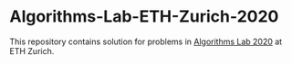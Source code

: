 # Algorithms-Lab-ETH-Zurich-2020
This repository contains solution for problems in [Algorithms Lab 2020](https://www.cadmo.ethz.ch/education/lectures/HS20/algolab/index.html) at ETH Zurich.
